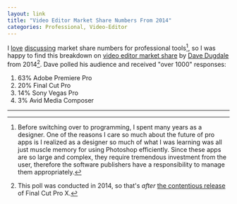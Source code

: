 ```yaml
---
layout: link
title: "Video Editor Market Share Numbers From 2014"
categories: Professional, Video-Editor
---
```


I [love](/2019/04/01/professional-work-on-the-ipad-in-context/) [discussing](/2019/04/02/sketch-figmas-market-share/) market share numbers for professional tools[^photoshop], so I was happy to find this breakdown on [video editor market share](http://www.learningvideo.com/nle-market-share-breakdown/) by [Dave Dugdale](https://twitter.com/dugdale) from 2014[^finalcut]. Dave polled his audience and received "over 1000" responses:

1. 63% Adobe Premiere Pro
2. 20% Final Cut Pro
3. 14% Sony Vegas Pro
4. 3% Avid Media Composer

* * *

[^photoshop]: Before switching over to programming, I spent many years as a designer. One of the reasons I care so much about the future of pro apps is I realized as a designer so much of what I was learning was all just muscle memory for using Photoshop efficiently. Since these apps are so large and complex, they require tremendous investment from the user, therefore the software publishers have a responsibility to manage them appropriately.

[^finalcut]: This poll was conducted in 2014, so that's *after* [the contentious release](https://daringfireball.net/2011/06/final_cut_pro_x_backlash) of Final Cut Pro X.